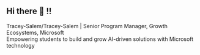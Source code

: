 ## Hi there 👋 !!  
Tracey-Salem/Tracey-Salem | Senior Program Manager, Growth Ecosystems, Microsoft  
Empowering students to build and grow AI-driven solutions with Microsoft technology
